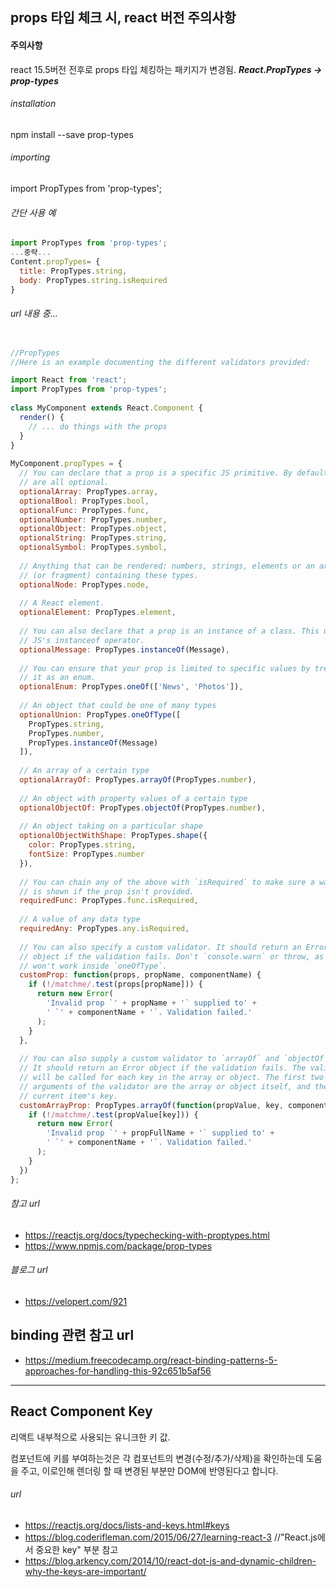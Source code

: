 ## props 타입 체크 시, react 버전 주의사항


#### 주의사항
react 15.5버전 전후로 props 타입 체킹하는 패키지가 변경됨. 
**_React.PropTypes -> prop-types_**


###### installation
npm install --save prop-types

###### importing
import PropTypes from 'prop-types';

###### 간단 사용 예

```js
import PropTypes from 'prop-types';
...중략...
Content.propTypes= {
  title: PropTypes.string,
  body: PropTypes.string.isRequired
}
```


###### url 내용 중...

```js

//PropTypes
//Here is an example documenting the different validators provided:

import React from 'react';
import PropTypes from 'prop-types';
 
class MyComponent extends React.Component {
  render() {
    // ... do things with the props
  }
}
 
MyComponent.propTypes = {
  // You can declare that a prop is a specific JS primitive. By default, these
  // are all optional.
  optionalArray: PropTypes.array,
  optionalBool: PropTypes.bool,
  optionalFunc: PropTypes.func,
  optionalNumber: PropTypes.number,
  optionalObject: PropTypes.object,
  optionalString: PropTypes.string,
  optionalSymbol: PropTypes.symbol,
 
  // Anything that can be rendered: numbers, strings, elements or an array
  // (or fragment) containing these types.
  optionalNode: PropTypes.node,
 
  // A React element.
  optionalElement: PropTypes.element,
 
  // You can also declare that a prop is an instance of a class. This uses
  // JS's instanceof operator.
  optionalMessage: PropTypes.instanceOf(Message),
 
  // You can ensure that your prop is limited to specific values by treating
  // it as an enum.
  optionalEnum: PropTypes.oneOf(['News', 'Photos']),
 
  // An object that could be one of many types
  optionalUnion: PropTypes.oneOfType([
    PropTypes.string,
    PropTypes.number,
    PropTypes.instanceOf(Message)
  ]),
 
  // An array of a certain type
  optionalArrayOf: PropTypes.arrayOf(PropTypes.number),
 
  // An object with property values of a certain type
  optionalObjectOf: PropTypes.objectOf(PropTypes.number),
 
  // An object taking on a particular shape
  optionalObjectWithShape: PropTypes.shape({
    color: PropTypes.string,
    fontSize: PropTypes.number
  }),
 
  // You can chain any of the above with `isRequired` to make sure a warning
  // is shown if the prop isn't provided.
  requiredFunc: PropTypes.func.isRequired,
 
  // A value of any data type
  requiredAny: PropTypes.any.isRequired,
 
  // You can also specify a custom validator. It should return an Error
  // object if the validation fails. Don't `console.warn` or throw, as this
  // won't work inside `oneOfType`.
  customProp: function(props, propName, componentName) {
    if (!/matchme/.test(props[propName])) {
      return new Error(
        'Invalid prop `' + propName + '` supplied to' +
        ' `' + componentName + '`. Validation failed.'
      );
    }
  },
 
  // You can also supply a custom validator to `arrayOf` and `objectOf`.
  // It should return an Error object if the validation fails. The validator
  // will be called for each key in the array or object. The first two
  // arguments of the validator are the array or object itself, and the
  // current item's key.
  customArrayProp: PropTypes.arrayOf(function(propValue, key, componentName, location, propFullName) {
    if (!/matchme/.test(propValue[key])) {
      return new Error(
        'Invalid prop `' + propFullName + '` supplied to' +
        ' `' + componentName + '`. Validation failed.'
      );
    }
  })
};
```



###### 참고 url
* https://reactjs.org/docs/typechecking-with-proptypes.html
* https://www.npmjs.com/package/prop-types

###### 블로그 url
* https://velopert.com/921

## binding 관련 참고 url
* https://medium.freecodecamp.org/react-binding-patterns-5-approaches-for-handling-this-92c651b5af56


***


## React Component Key
리액트 내부적으로 사용되는 유니크한 키 값.

컴포넌트에 키를 부여하는것은 각 컴포넌트의 변경(수정/추가/삭제)을 확인하는데 도움을 주고, 
이로인해 렌더링 할 때 변경된 부분만 DOM에 반영된다고 합니다.

###### url
* https://reactjs.org/docs/lists-and-keys.html#keys
* https://blog.coderifleman.com/2015/06/27/learning-react-3     //"React.js에서 중요한 key" 부분 참고
* https://blog.arkency.com/2014/10/react-dot-js-and-dynamic-children-why-the-keys-are-important/ 
